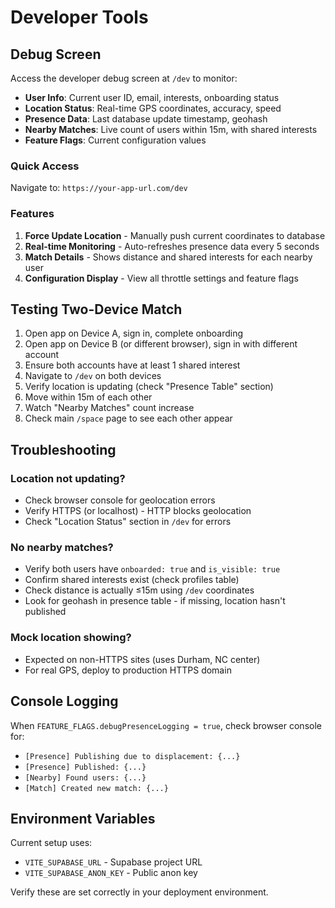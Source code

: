 # Developer Tools

## Debug Screen

Access the developer debug screen at `/dev` to monitor:

- **User Info**: Current user ID, email, interests, onboarding status
- **Location Status**: Real-time GPS coordinates, accuracy, speed
- **Presence Data**: Last database update timestamp, geohash
- **Nearby Matches**: Live count of users within 15m, with shared interests
- **Feature Flags**: Current configuration values

### Quick Access

Navigate to: `https://your-app-url.com/dev`

### Features

1. **Force Update Location** - Manually push current coordinates to database
2. **Real-time Monitoring** - Auto-refreshes presence data every 5 seconds
3. **Match Details** - Shows distance and shared interests for each nearby user
4. **Configuration Display** - View all throttle settings and feature flags

## Testing Two-Device Match

1. Open app on Device A, sign in, complete onboarding
2. Open app on Device B (or different browser), sign in with different account
3. Ensure both accounts have at least 1 shared interest
4. Navigate to `/dev` on both devices
5. Verify location is updating (check "Presence Table" section)
6. Move within 15m of each other
7. Watch "Nearby Matches" count increase
8. Check main `/space` page to see each other appear

## Troubleshooting

### Location not updating?
- Check browser console for geolocation errors
- Verify HTTPS (or localhost) - HTTP blocks geolocation
- Check "Location Status" section in `/dev` for errors

### No nearby matches?
- Verify both users have `onboarded: true` and `is_visible: true`
- Confirm shared interests exist (check profiles table)
- Check distance is actually ≤15m using `/dev` coordinates
- Look for geohash in presence table - if missing, location hasn't published

### Mock location showing?
- Expected on non-HTTPS sites (uses Durham, NC center)
- For real GPS, deploy to production HTTPS domain

## Console Logging

When `FEATURE_FLAGS.debugPresenceLogging = true`, check browser console for:
- `[Presence] Publishing due to displacement: {...}`
- `[Presence] Published: {...}`
- `[Nearby] Found users: {...}`
- `[Match] Created new match: {...}`

## Environment Variables

Current setup uses:
- `VITE_SUPABASE_URL` - Supabase project URL
- `VITE_SUPABASE_ANON_KEY` - Public anon key

Verify these are set correctly in your deployment environment.
